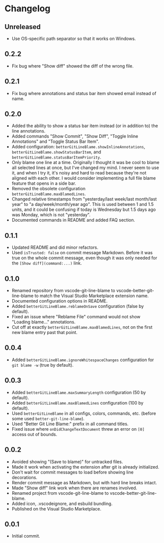 # Changelog

## Unreleased

- Use OS-specific path separator so that it works on Windows.

## 0.2.2

- Fix bug where "Show diff" showed the diff of the wrong file.

## 0.2.1

- Fix bug where annotations and status bar item showed email instead of name.

## 0.2.0

- Added the ability to show a status bar item instead (or in addition to) the line annotations.
- Added commands "Show Commit", "Show Diff", "Toggle Inline Annotations" and "Toggle Status Bar Item".
- Added configuration: `betterGitLineBlame.showInlineAnnotations`, `betterGitLineBlame.showStatusBarItem`, and `betterGitLineBlame.statusBarItemPriority`.
- Only blame one line at a time. Originally I thought it was be cool to blame all selected lines at once, but I've changed my mind. I never seem to use it, and when I try it, it's noisy and hard to read because they're not aligned with each other. I would consider implementing a full file blame feature that opens in a side bar.
- Removed the obsolete configuration `betterGitLineBlame.maxBlamedLines`.
- Changed relative timestamps from "yesterday/last week/last month/last year" to "a day/week/month/year ago". This is used between 1 and 1.5 units, and it could be confusing if today is Wednesday but 1.5 days ago was Monday, which is not "yesterday".
- Documented commands in README and added FAQ section.

## 0.1.1

- Updated README and did minor refactors.
- Used `isTrusted: false` on commit message Markdown. Before it was true on the whole commit message, even though it was only needed for the `[Show diff](command:...)` link.

## 0.1.0

- Renamed repository from vscode-git-line-blame to vscode-better-git-line-blame to match the Visual Studio Marketplace extension name.
- Documented configuration options in README.
- Added `betterGitLineBlame.reblameOnSave` configuration (false by default).
- Fixed an issue where "Reblame File" command would not show "Loading blame..." annotations.
- Cut off at exactly `betterGitLineBlame.maxBlamedLines`, not on the first new blame entry past that point.

## 0.0.4

- Added `betterGitLineBlame.ignoreWhitespaceChanges` configuration for `git blame -w` (true by default).

## 0.0.3

- Added `betterGitLineBlame.maxSummaryLength` configuration (50 by default).
- Added `betterGitLineBlame.maxBlamedLines` configuration (100 by default).
- Used `betterGitLineBlame` in all configs, colors, commands, etc. (before some used `better-git-line-blame`).
- Used "Better Git Line Blame:" prefix in all command titles.
- Fixed issue where `onDidChangeTextDocument` threw an error on `[0]` access out of bounds.

## 0.0.2

- Avoided showing "(Save to blame)" for untracked files.
- Made it work when activating the extension after git is already initialized.
- Don't wait for commit messages to load before showing line decorations.
- Render commit message as Markdown, but with hard line breaks intact.
- Made "Show diff" link work when there are renames involved.
- Renamed project from vscode-git-line-blame to vscode-better-git-line-blame.
- Added icon, .vscodeignore, and esbuild bundling.
- Published on the Visual Studio Marketplace.

## 0.0.1

- Initial commit.
